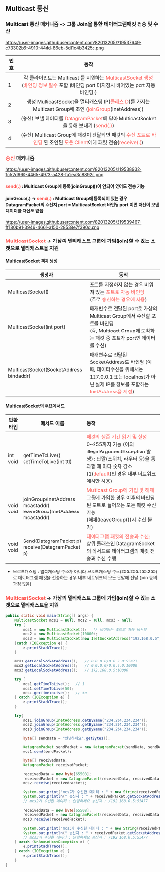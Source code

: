 ## Multicast 통신

### Multicast 통신 매커니즘 -> 그룹 Join을 통한 데이터그램패킷 전송 및 수신

https://user-images.githubusercontent.com/82013205/219537649-c73302b6-4910-44dd-86eb-5d11c4b3425c.png

| 번호 |                             동작                             |
| ---- | :----------------------------------------------------------: |
| 1    | 각 클라이언트는 Multicast 를 지원하는 <span style="color:#ff5a54">MulticastSocket 생성</span><br />(<span style="color:#ff5a54">바인딩 정보 필수</span> 포함 (바인딩 port 미지정시 비어있는 port 자동 바인딩)) |
| 2    | 생성 MulticastSocket을 멀티캐스팅 IP(<span style="color:#ff5a54">클래스 D</span>)를 가지는 Multicast Group에 조인 (<span style="color:#ff5a54">joinGroup</span>(InetAddress)) |
| 3    | (송신) 보낼 데이터를 <span style="color:#ff5a54">DatagramPacket</span>에 담아 MulticastSocket을 통해 보내기 (<span style="color:#ff5a54">send(.)</span>) |
| 4    | (수신) Multicast Group에 패킷이 전달되면 패킷의 <span style="color:#ff5a54">수신 포트로 바인딩</span> 된 조인된 <span style="color:#ff5a54">모든 Client</span>에게 패킷 전송(<span style="color:#ff5a54">receive(.)</span>) |



### <span style="color:#ff5a54">송신</span> 매커니즘

https://user-images.githubusercontent.com/82013205/219538932-1c52d960-4465-4973-a428-fa2ea3c8892c.png

#### <span style="color:#ff5a54">send(.)</span> : Multicast Group에 등록(joinGroup())이 안되어 있어도 전송 가능

#### joinGroup(.) -> <span style="color:#ff5a54">send(.)</span> : Multicast Group에 등록되어 있는 경우 DatagramPacket의 수신지 port = MulticastSocket 바인딩 port 이면 자신이 보낸 데이터를 자신도 받음

https://user-images.githubusercontent.com/82013205/219539467-ff180b91-3946-4661-a150-28538e7f390d.png

### <span style="color:#ff5a54">MulticastSocket</span> -> 가상의 멀티캐스트 그룹에 가입(join)할 수 있는 소켓으로 멀티캐스트을 지원

#### MulticastSocket 객체 생성

| 생성자                                  | 동작                                                         |
| --------------------------------------- | ------------------------------------------------------------ |
| MulticastSocket()                       | 포트를 지정하지 않는 경우 비워져 있는 <span style="color:#ff5a54">포트로 자동 바인딩</span><br />(주로 <span style="color:#ff5a54">송신하는 경우에 사용</span>) |
| MulticastSocket(int port)               | 매개변수로 전달된 port로 가상의 Multicast Group에서 수신할 포트를 바인딩<br />(즉, Multicast Group에 도착하는 패킷 중 포트가 port인 데이터를 수신) |
| MulticastSocket(SocketAddress bindaddr) | 매개변수로 전달된 SocketAddress로 바인딩 (이때, 데이터수신을 위해서는 127.0.0.1 또는 localhost가 아닌 실제 IP를 정보를 포함하는 <span style="color:#ff5a54">InetAddress을 지정</span>) |

#### MulticastSocket의 주요메서드

| 반환타입       | 메서드 이름                                                  | 동작                                                         |
| -------------- | ------------------------------------------------------------ | :----------------------------------------------------------- |
| int<br />void  | getTimeToLive()<br />setTimeToLive(int ttl)                  | <span style="color:#ff5a54">패킷의 생존 기간 읽기 및 설정</span><br />0~255까지 가능 (이외 illegalArgumentException 발생) : 단말(스위치, 라우터 등)을 통과할 때 마다 숫자 감소 (1(<span style="color:#ff5a54">default</span>)인 경우 내부 네트워크에서만 사용) |
| void<br />void | joinGroup(InetAddress mcastaddr)<br />leaveGroup(InetAddress mcastaddr) | <span style="color:#ff5a54">Multicast Group에 가입 및 해제</span><br />그룹에 가입한 경우 이후의 바인딩 된 포트로 들어오는 모든 패킷 수신 가능<br />(해체(leaveGroup())시 수신 불가) |
| void<br />void | Send(DatagramPacket p)<br />receive(DatagramPacket p)        | <span style="color:#ff5a54">데이터그램 패킷의 전송과 수신:</span><br />상위 클래스인 DatagramSocket의 메서드로 데이터그램의 패킷 전송과 수신 수행 |



- 브로드캐스팅 : 멀티캐스팅 주소가 아니라 브로드캐스팅 주소(255.255.255.255)로 데이터그램 패킷을 전송하는 경우 내부 네트워크의 모든 단말에 전달 (join 등의 과정 없음)



### <span style="color:#ff5a54">MulticastSocket</span> -> 가상의 멀티캐스트 그룹에 가입(join)할 수 있는 소켓으로 멀티캐스트을 지원

```java
public static void main(String[] args) {
    MulticastSocket mcs1 = null, mcs2 = null, mcs3 = null;
    try {
        mcs1 = new MulticastSocket();   // 비어있는 포트로 자동 바인딩
        mcs2 = new MulticastSocket(10000);
        mcs3 = new MulticastSocket(new InetSocketAddress("192.168.0.5", 10000));    // 일반적으로 멀티캐스트에서는 포트만 지정
    }catch (IOException e) {
        e.printStackTrace();
    }

    mcs1.getLocalSocketAddress();   // 0.0.0.0/0.0.0.0:55477
    mcs2.getLocalSocketAddress();   // 0.0.0.0/0.0.0.0:10000
    mcs3.getLocalSocketAddress();   // 192.168.0.5:10000

    try {
        mcs1.getTimeToLive();   // 1
        mcs1.setTimeToLive(50);
        mcs1.getTimeToLive();   // 50
    } catch (IOException e) {
        e.printStackTrace();
    }

    try{
        mcs1.joinGroup(InetAddress.getByName("234.234.234.234"));
        mcs2.joinGroup(InetAddress.getByName("234.234.234.234"));
        mcs3.joinGroup(InetAddress.getByName("234.234.234.234"));

        byte[] sendData = "안녕하세요".getBytes();

        DatagramPacket sendPacket = new DatagramPacket(sendData, sendData.length, InetAddress.getByName("234.234.234.234"), 10000);
        mcs1.send(sendPacket);

        byte[] receivedData;
        DatagramPacket receivedPacket;

        receivedData = new byte[65508];
        receivedPacket = new DatagramPacket(receivedData, receivedData.length);
        mcs2.receive(receivedPacket);

        System.out.print("mcs2가 수신한 데이터 : " + new String(receivedPacket.getData()).trim());
        System.out.println(" 송신지 : " + receivedPacket.getSocketAddress());
        // mcs2가 수신한 데이터 : 안녕하세요 송신지 : /192.168.0.5:55477
        
        receivedData = new byte[65508];
        receivedPacket = new DatagramPacket(receivedData, receivedData.length);
        mcs3.receive(receivedPacket);

        System.out.print("mcs3가 수신한 데이터 : " + new String(receivedPacket.getData()).trim());
        System.out.println(" 송신지 : " + receivedPacket.getSocketAddress());
        // mcs3가 수신한 데이터 : 안녕하세요 송신지 : /192.168.0.5:55477
    } catch (UnknownHostException e) {
        e.printStackTrace();
    } catch (IOException e) {
        e.printStackTrace();
    }
}
```

